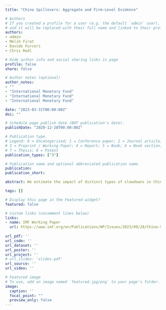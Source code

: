 ```yaml
---
title: "China Spillovers: Aggregate and Firm-Level Evidence"

# Authors
# If you created a profile for a user (e.g. the default `admin` user), write the username (folder name) here 
# and it will be replaced with their full name and linked to their profile.
authors:
- admin
- Melih Firat
- Davide Furceri
- Chris Redl

# Hide author info and social sharing links in page
profile: false
share: false

# Author notes (optional)
author_notes:
- ""
- "International Monetary Fund"
- "International Monetary Fund"
- "International Monetary Fund"

date: "2023-03-31T00:00:00Z"
doi: ""

# Schedule page publish date (NOT publication's date).
publishDate: "2020-12-28T00:00:00Z"

# Publication type.
# Legend: 0 = Uncategorized; 1 = Conference paper; 2 = Journal article;
# 3 = Preprint / Working Paper; 4 = Report; 5 = Book; 6 = Book section;
# 7 = Thesis; 8 = Patent
publication_types: ["3"]

# Publication name and optional abbreviated publication name.
publication: 
publication_short: 

abstract: We estimate the impact of distinct types of slowdowns in China on countries and firms globally. First, we combine a structural vector autoregression framework with a broad-based measure of domestic economic activity in China to distinguish supply versus demand components of Chinese growth. We then use local projection models to assess the responses to such shocks of GDP growth (revenue) in other countries (firms). We find that: (i) both supply and demand slowdowns are associated with substantial declines in partner GDP and firm revenue; (ii) negative spillovers are larger in countries and firms with stronger trade links with China; and (iii) spillovers from Chinese supply shocks are stronger than spillovers from demand shocks, both at the aggregate- and firm-level.

tags: []

# Display this page in the Featured widget?
featured: false

# Custom links (uncomment lines below)
links:
- name: IMF Working Paper
  url: https://www.imf.org/en/Publications/WP/Issues/2023/09/28/China-Spillovers-Aggregate-and-Firm-Level-Evidence-539668
  
url_pdf: ''
url_code: ''
url_dataset: ''
url_poster: ''
url_project: ''
# url_slides: 'slides.pdf'
url_source: ''
url_video: ''

# Featured image
# To use, add an image named `featured.jpg/png` to your page's folder. 
image:
  caption: ''
  focal_point: ""
  preview_only: false
---
```



